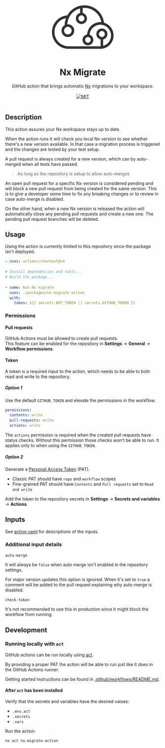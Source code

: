 <p align="center">
  <br />
  <img width="200" src="../../assets/cdwr-cloud.png" alt="codeware sthlm logo">
  <br />
  <br />
</p>

<h1 align='center'>Nx Migrate</h1>

<p align='center'>
  GitHub action that brings automatic <a href='https://nx.dev'>Nx</a> migrations to your workspace.
  <br />
  <br />
  <a href='https://opensource.org/licenses/MIT'><img src='https://img.shields.io/badge/License-MIT-green.svg' alt='MIT'></a>
  <br />
  <br />
</p>

## Description

This action assures your Nx workspace stays up to date.

When the action runs it will check you local Nx version to see whether there's a new version available.
In that case a migration process is triggered and the changes are tested by your test setup.

A pull request is always created for a new version, which can by auto-merged when all tests have passed.

> As long as the repository is setup to allow auto-merges

An open pull request for a specific Nx version is considered pending and will block a new pull request from being created for the same version. This is to give a developer some time to fix any breaking changes or to review in case auto-merge is disabled.

On the other hand, when a new Nx version is released the action will automatically close any pending pull requests and create a new one. The pending pull request branches will be deleted.

## Usage

Using the action is currently limited to this repository since the package isn't deployed.

```yaml
- uses: actions/checkout@v4

# Install dependencies and tools...
# Build the package...

- name: Run Nx migrate
  uses: ./packages/nx-migrate-action
  with:
    token: ${{ secrets.BOT_TOKEN || secrets.GITHUB_TOKEN }}
```

### Permissions

#### Pull requests

GitHub Actions must be allowed to create pull requests.  
This feature can be enabled for the repository in **Settings** -> **General** -> **Workflow permissions**.

#### Token

A token is a required input to the action, which needs to be able to both read and write to the repository.

##### Option 1

Use the default `GITHUB_TOKEN` and elevate the permissions in the workflow.

```yml
permissions:
  contents: write
  pull-requests: write
  actions: write
```

The `actions` permission is required when the created pull requests have status checks. Without this permission those checks won't be able to run. It applies only to when using the `GITHUB_TOKEN`.

##### Option 2

Generate a [Personal Access Token](https://docs.github.com/en/authentication/keeping-your-account-and-data-secure/managing-your-personal-access-tokens) (PAT).

- Classic PAT should have `repo` and `workflow` scopes
- Fine-grained PAT should have `Contents` and `Pull requests` set to `Read and write`

Add the token to the repository secrets in **Settings** -> **Secrets and variables** -> **Actions**.

## Inputs

See [action.yaml](action.yml) for descriptions of the inputs.

### Additional input details

`auto-merge`

It will always be `false` when auto merge isn't enabled in the repository settings.

For major version updates this option is ignored. When it's set to `true` a comment will be added to the pull request explaining why auto-merge is disabled.

`check-token`

It's not recommended to use this in production since it might block the workflow from running.

## Development

### Running locally with `act`

GitHub actions can be run locally using [act](https://github.com/nektos/act).

By providing a proper PAT the action will be able to run just like it does in the GitHub Actions runner.

Getting started instructions can be found in [.github/workflows/README.md](.github/workflows/README.md).

#### After `act` has been installed

Verify that the secrets and variables have the desired values:

- `.env.act`
- `.secrets`
- `.vars`

Run the action:

```sh
nx act nx-migrate-action
```
